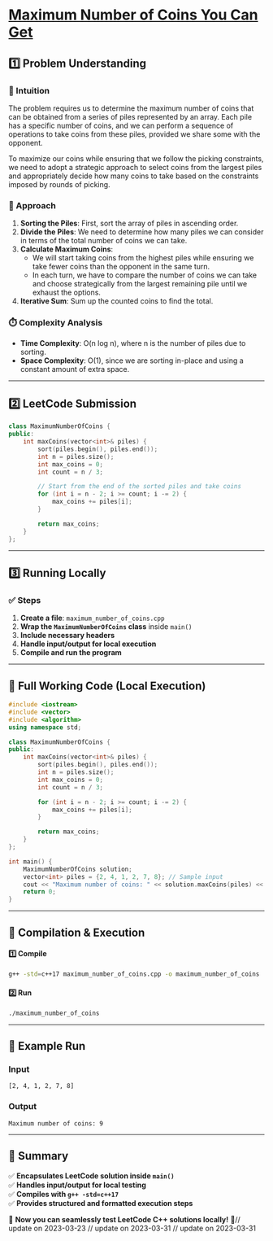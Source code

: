 # **[Maximum Number of Coins You Can Get](https://leetcode.com/problems/maximum-number-of-coins-you-can-get/description/)**  

## **1️⃣ Problem Understanding**  
### **📌 Intuition**  
The problem requires us to determine the maximum number of coins that can be obtained from a series of piles represented by an array. Each pile has a specific number of coins, and we can perform a sequence of operations to take coins from these piles, provided we share some with the opponent. 

To maximize our coins while ensuring that we follow the picking constraints, we need to adopt a strategic approach to select coins from the largest piles and appropriately decide how many coins to take based on the constraints imposed by rounds of picking.

### **🚀 Approach**  
1. **Sorting the Piles**: First, sort the array of piles in ascending order.
2. **Divide the Piles**: We need to determine how many piles we can consider in terms of the total number of coins we can take.
3. **Calculate Maximum Coins**:
   - We will start taking coins from the highest piles while ensuring we take fewer coins than the opponent in the same turn.
   - In each turn, we have to compare the number of coins we can take and choose strategically from the largest remaining pile until we exhaust the options.
4. **Iterative Sum**: Sum up the counted coins to find the total.

### **⏱️ Complexity Analysis**  
- **Time Complexity**: O(n log n), where n is the number of piles due to sorting.
- **Space Complexity**: O(1), since we are sorting in-place and using a constant amount of extra space.

---  

## **2️⃣ LeetCode Submission**  
```cpp
class MaximumNumberOfCoins {
public:
    int maxCoins(vector<int>& piles) {
        sort(piles.begin(), piles.end());
        int n = piles.size();
        int max_coins = 0;
        int count = n / 3;

        // Start from the end of the sorted piles and take coins
        for (int i = n - 2; i >= count; i -= 2) {
            max_coins += piles[i];
        }

        return max_coins; 
    }
};
```  

---  

## **3️⃣ Running Locally**  
### **✅ Steps**  
1. **Create a file**: `maximum_number_of_coins.cpp`  
2. **Wrap the `MaximumNumberOfCoins` class** inside `main()`  
3. **Include necessary headers**  
4. **Handle input/output for local execution**  
5. **Compile and run the program**  

---  

## **📝 Full Working Code (Local Execution)**  
```cpp
#include <iostream>
#include <vector>
#include <algorithm>
using namespace std;

class MaximumNumberOfCoins {
public:
    int maxCoins(vector<int>& piles) {
        sort(piles.begin(), piles.end());
        int n = piles.size();
        int max_coins = 0;
        int count = n / 3;

        for (int i = n - 2; i >= count; i -= 2) {
            max_coins += piles[i];
        }

        return max_coins; 
    }
};

int main() {
    MaximumNumberOfCoins solution;
    vector<int> piles = {2, 4, 1, 2, 7, 8}; // Sample input
    cout << "Maximum number of coins: " << solution.maxCoins(piles) << endl; // Expected output: 9
    return 0;
}
```  

---  

## **🔧 Compilation & Execution**  
#### **1️⃣ Compile**  
```bash
g++ -std=c++17 maximum_number_of_coins.cpp -o maximum_number_of_coins
```  

#### **2️⃣ Run**  
```bash
./maximum_number_of_coins
```  

---  

## **🎯 Example Run**  
### **Input**  
```
[2, 4, 1, 2, 7, 8]
```  
### **Output**  
```
Maximum number of coins: 9
```  

---  

## **📌 Summary**  
✅ **Encapsulates LeetCode solution inside `main()`**  
✅ **Handles input/output for local testing**  
✅ **Compiles with `g++ -std=c++17`**  
✅ **Provides structured and formatted execution steps**  

🚀 **Now you can seamlessly test LeetCode C++ solutions locally!** 🚀// update on 2023-03-23
// update on 2023-03-31
// update on 2023-03-31
